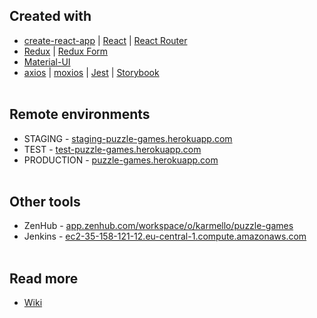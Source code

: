 ## Created with
* [create-react-app](https://github.com/facebook/create-react-app) | [React](https://reactjs.org) | [React Router](https://reacttraining.com/react-router)
* [Redux](https://redux.js.org) | [Redux Form](https://redux-form.com/7.3.0)
* [Material-UI](https://material-ui-next.com)
* [axios](https://github.com/axios/axios) | [moxios](https://github.com/axios/moxios) | [Jest](https://facebook.github.io/jest) | [Storybook](https://storybook.js.org)
<br /><br />
## Remote environments
* STAGING - [staging-puzzle-games.herokuapp.com](https://staging-puzzle-games.herokuapp.com)
* TEST - [test-puzzle-games.herokuapp.com](https://test-puzzle-games.herokuapp.com)
* PRODUCTION - [puzzle-games.herokuapp.com](https://puzzle-games.herokuapp.com)
<br /><br />
## Other tools
* ZenHub - [app.zenhub.com/workspace/o/karmello/puzzle-games](https://app.zenhub.com/workspace/o/karmello/puzzle-games)
* Jenkins - [ec2-35-158-121-12.eu-central-1.compute.amazonaws.com](http://ec2-35-158-121-12.eu-central-1.compute.amazonaws.com)
<br /><br />
## Read more
* [Wiki](https://github.com/Karmello/puzzle-games/wiki)
